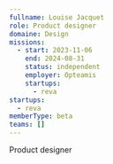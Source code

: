 ```yaml
---
fullname: Louise Jacquet
role: Product designer
domaine: Design
missions:
  - start: 2023-11-06
    end: 2024-08-31
    status: independent
    employer: Opteamis
    startups:
      - reva
startups:
  - reva
memberType: beta
teams: []
---
```

Product designer